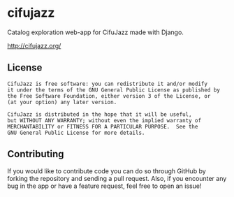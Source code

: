 # cifujazz

Catalog exploration web-app for CifuJazz made with Django.

http://cifujazz.org/

## License

	CifuJazz is free software: you can redistribute it and/or modify
    it under the terms of the GNU General Public License as published by
    the Free Software Foundation, either version 3 of the License, or
    (at your option) any later version.

    CifuJazz is distributed in the hope that it will be useful,
    but WITHOUT ANY WARRANTY; without even the implied warranty of
    MERCHANTABILITY or FITNESS FOR A PARTICULAR PURPOSE.  See the
    GNU General Public License for more details.
    
## Contributing

If you would like to contribute code you can do so through GitHub by forking the repository and sending a pull request.
Also, if you encounter any bug in the app or have a feature request, feel free to open an issue!
